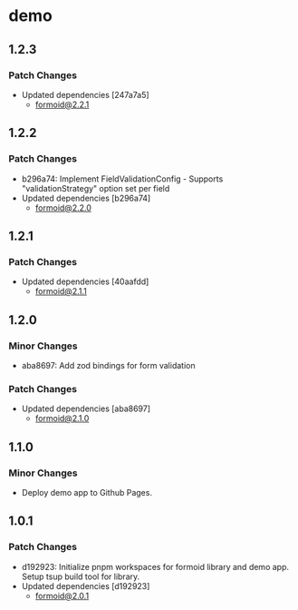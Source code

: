 # demo

## 1.2.3

### Patch Changes

- Updated dependencies [247a7a5]
  - formoid@2.2.1

## 1.2.2

### Patch Changes

- b296a74: Implement FieldValidationConfig - Supports "validationStrategy" option set per field
- Updated dependencies [b296a74]
  - formoid@2.2.0

## 1.2.1

### Patch Changes

- Updated dependencies [40aafdd]
  - formoid@2.1.1

## 1.2.0

### Minor Changes

- aba8697: Add zod bindings for form validation

### Patch Changes

- Updated dependencies [aba8697]
  - formoid@2.1.0

## 1.1.0

### Minor Changes

- Deploy demo app to Github Pages.

## 1.0.1

### Patch Changes

- d192923: Initialize pnpm workspaces for formoid library and demo app. Setup tsup build tool for library.
- Updated dependencies [d192923]
  - formoid@2.0.1
